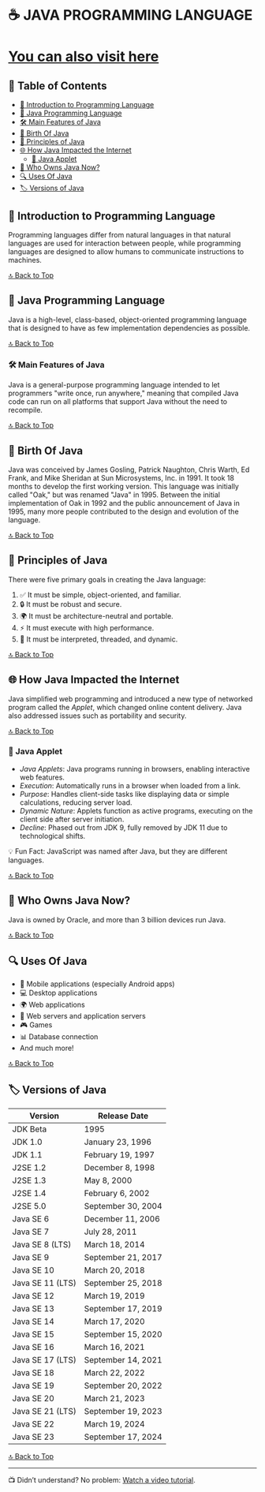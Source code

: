 # ☕ JAVA PROGRAMMING LANGUAGE

# [You can also visit here](https://saitejar110507.github.io/Learn-Java-With-Me-2.0/)

## 📑 Table of Contents
- [📌 Introduction to Programming Language](#-introduction-to-programming-language)
- [🚀 Java Programming Language](#-java-programming-language)
- [🛠 Main Features of Java](#-main-features-of-java)
- [📜 Birth Of Java](#-birth-of-java)
- [🎯 Principles of Java](#-principles-of-java)
- [🌐 How Java Impacted the Internet](#-how-java-impacted-the-internet)
  - [📌 Java Applet](#-java-applet)
- [🏢 Who Owns Java Now?](#-who-owns-java-now)
- [🔍 Uses Of Java](#-uses-of-java)
- [🏷 Versions of Java](#-versions-of-java)

## 📌 Introduction to Programming Language
Programming languages differ from natural languages in that natural languages are used for interaction between people, while programming languages are designed to allow humans to communicate instructions to machines.

[🔝 Back to Top](#-table-of-contents)

## 🚀 Java Programming Language
Java is a high-level, class-based, object-oriented programming language that is designed to have as few implementation dependencies as possible.

[🔝 Back to Top](#-table-of-contents)

### 🛠 Main Features of Java
Java is a general-purpose programming language intended to let programmers "write once, run anywhere," meaning that compiled Java code can run on all platforms that support Java without the need to recompile.

[🔝 Back to Top](#-table-of-contents)

## 📜 Birth Of Java
Java was conceived by James Gosling, Patrick Naughton, Chris Warth, Ed Frank, and Mike Sheridan at Sun Microsystems, Inc. in 1991. It took 18 months to develop the first working version. This language was initially called "Oak," but was renamed "Java" in 1995. Between the initial implementation of Oak in 1992 and the public announcement of Java in 1995, many more people contributed to the design and evolution of the language.

[🔝 Back to Top](#-table-of-contents)

## 🎯 Principles of Java
There were five primary goals in creating the Java language:
1. ✅ It must be simple, object-oriented, and familiar.
2. 🔒 It must be robust and secure.
3. 🌍 It must be architecture-neutral and portable.
4. ⚡ It must execute with high performance.
5. 🔄 It must be interpreted, threaded, and dynamic.

[🔝 Back to Top](#-table-of-contents)

## 🌐 How Java Impacted the Internet
Java simplified web programming and introduced a new type of networked program called the *Applet*, which changed online content delivery. Java also addressed issues such as portability and security.

[🔝 Back to Top](#-table-of-contents)

### 📌 Java Applet
- *Java Applets*: Java programs running in browsers, enabling interactive web features.
- *Execution*: Automatically runs in a browser when loaded from a link.
- *Purpose*: Handles client-side tasks like displaying data or simple calculations, reducing server load.
- *Dynamic Nature*: Applets function as active programs, executing on the client side after server initiation.
- *Decline*: Phased out from JDK 9, fully removed by JDK 11 due to technological shifts.

💡 Fun Fact: JavaScript was named after Java, but they are different languages.

[🔝 Back to Top](#-table-of-contents)

## 🏢 Who Owns Java Now?
Java is owned by Oracle, and more than 3 billion devices run Java.

[🔝 Back to Top](#-table-of-contents)

## 🔍 Uses Of Java
- 📱 Mobile applications (especially Android apps)
- 💻 Desktop applications
- 🌍 Web applications
- 🔗 Web servers and application servers
- 🎮 Games
- 📊 Database connection
- And much more!

[🔝 Back to Top](#-table-of-contents)

## 🏷 Versions of Java

| Version  | Release Date |
|----------|----------------|
| JDK Beta | 1995 |
| JDK 1.0  | January 23, 1996 |
| JDK 1.1  | February 19, 1997 |
| J2SE 1.2 | December 8, 1998 |
| J2SE 1.3 | May 8, 2000 |
| J2SE 1.4 | February 6, 2002 |
| J2SE 5.0 | September 30, 2004 |
| Java SE 6 | December 11, 2006 |
| Java SE 7 | July 28, 2011 |
| Java SE 8 (LTS) | March 18, 2014 |
| Java SE 9 | September 21, 2017 |
| Java SE 10 | March 20, 2018 |
| Java SE 11 (LTS) | September 25, 2018 |
| Java SE 12 | March 19, 2019 |
| Java SE 13 | September 17, 2019 |
| Java SE 14 | March 17, 2020 |
| Java SE 15 | September 15, 2020 |
| Java SE 16 | March 16, 2021 |
| Java SE 17 (LTS) | September 14, 2021 |
| Java SE 18 | March 22, 2022 |
| Java SE 19 | September 20, 2022 |
| Java SE 20 | March 21, 2023 |
| Java SE 21 (LTS) | September 19, 2023 |
| Java SE 22 | March 19, 2024 |
| Java SE 23 | September 17, 2024 |

[🔝 Back to Top](#-table-of-contents)

---
📺 Didn’t understand? No problem: [Watch a video tutorial](#).

